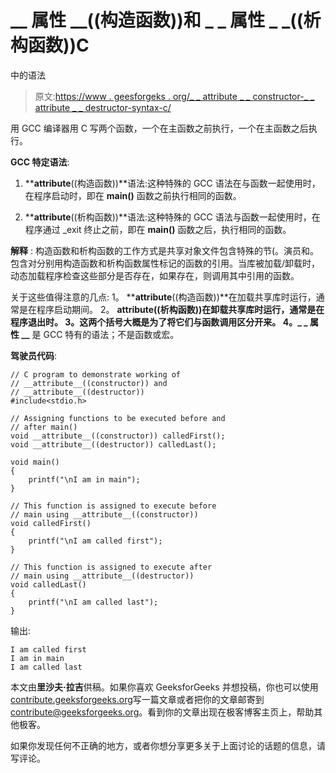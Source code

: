# __ 属性 __((构造函数))和 _ _ 属性 _ _((析构函数))C

中的语法

> 原文:[https://www . geesforgeks . org/_ _ attribute _ _ constructor-_ _ attribute _ _ destructor-syntax-c/](https://www.geeksforgeeks.org/__attribute__constructor-__attribute__destructor-syntaxes-c/)

用 GCC 编译器用 C 写两个函数，一个在主函数之前执行，一个在主函数之后执行。

**GCC 特定语法**:

1. **__attribute__((构造函数))**语法:这种特殊的 GCC 语法在与函数一起使用时，在程序启动时，即在 **main()** 函数之前执行相同的函数。

2. **__attribute__((析构函数))**语法:这种特殊的 GCC 语法与函数一起使用时，在程序通过 _exit 终止之前，即在 **main()** 函数之后，执行相同的函数。

**解释** :
构造函数和析构函数的工作方式是共享对象文件包含特殊的节(。演员和。包含对分别用构造函数和析构函数属性标记的函数的引用。当库被加载/卸载时，动态加载程序检查这些部分是否存在，如果存在，则调用其中引用的函数。

关于这些值得注意的几点:
1。 **__attribute__((构造函数))**在加载共享库时运行，通常是在程序启动期间。
2。 **__attribute__((析构函数))**在卸载共享库时运行，通常是在程序退出时。
3。这两个括号大概是为了将它们与函数调用区分开来。
4。**_ _ 属性 __** 是 GCC 特有的语法；不是函数或宏。

**驾驶员代码**:

```
// C program to demonstrate working of
// __attribute__((constructor)) and
// __attribute__((destructor))
#include<stdio.h>

// Assigning functions to be executed before and
// after main()
void __attribute__((constructor)) calledFirst();
void __attribute__((destructor)) calledLast();

void main()
{
    printf("\nI am in main");
}

// This function is assigned to execute before
// main using __attribute__((constructor))
void calledFirst()
{
    printf("\nI am called first");
}

// This function is assigned to execute after
// main using __attribute__((destructor))
void calledLast()
{
    printf("\nI am called last");
}
```

输出:

```
I am called first
I am in main
I am called last

```

本文由**里沙夫·拉吉**供稿。如果你喜欢 GeeksforGeeks 并想投稿，你也可以使用[contribute.geeksforgeeks.org](http://www.contribute.geeksforgeeks.org)写一篇文章或者把你的文章邮寄到 contribute@geeksforgeeks.org。看到你的文章出现在极客博客主页上，帮助其他极客。

如果你发现任何不正确的地方，或者你想分享更多关于上面讨论的话题的信息，请写评论。